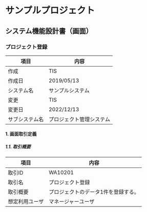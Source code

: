 # サンプルプロジェクト

## システム機能設計書（画面）

### プロジェクト登録

| 項目         | 内容                   |
|--------------|------------------------|
| 作成         | TIS                    |
| 作成日       | 2019/05/13             |
| システム名   | サンプルシステム       |
| 変更         | TIS                    |
| 変更日       | 2022/12/13             |
| サブシステム名 | プロジェクト管理システム |

#### 1. 画面取引定義

##### 1.1. 取引概要

| 項目             | 内容                           |
|------------------|--------------------------------|
| 取引ID           | WA10201                        |
| 取引名           | プロジェクト登録               |
| 取引概要         | プロジェクトのデータ1件を登録する。 |
| 想定利用ユーザ   | マネージャーユーザ             |